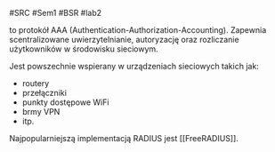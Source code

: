 #SRC #Sem1 #BSR #lab2

to protokół AAA (Authentication-Authorization-Accounting). Zapewnia scentralizowane uwierzytelnianie, autoryzację oraz rozliczanie użytkowników w środowisku sieciowym.

Jest powszechnie wspierany w urządzeniach sieciowych takich jak:
- routery
- przełączniki
- punkty dostępowe WiFi
- brmy VPN
- itp.

Najpopularniejszą implementacją RADIUS jest [[FreeRADIUS]]. 